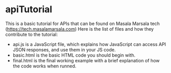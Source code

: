# apiTutorial
This is a basic tutorial for APIs that can be found on Masala Marsala tech (https://tech.masalamarsala.com)
Here is the list of files and how they contribute to the tutorial:
- api.js is a JavaScript file, which explains how JavaScript can access API JSON responses, and use them in your JS code.
- basic.html is the basic HTML code you should begin with.
- final.html is the final working example with a brief explanation of how the code works when runned. 

